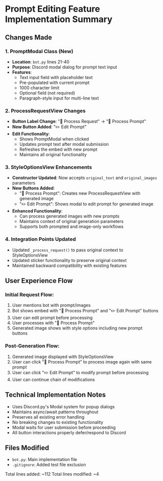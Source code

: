 # Prompt Editing Feature Implementation Summary

## Changes Made

### 1. PromptModal Class (New)
- **Location**: `bot.py` lines 21-40
- **Purpose**: Discord modal dialog for prompt text input
- **Features**:
  - Text input field with placeholder text
  - Pre-populated with current prompt
  - 1000 character limit
  - Optional field (not required)
  - Paragraph-style input for multi-line text

### 2. ProcessRequestView Changes
- **Button Label Change**: "🎨 Process Request" → "🎨 Process Prompt"
- **New Button Added**: "✏️ Edit Prompt" 
- **Edit Functionality**: 
  - Shows PromptModal when clicked
  - Updates prompt text after modal submission
  - Refreshes the embed with new prompt
  - Maintains all original functionality

### 3. StyleOptionsView Enhancements
- **Constructor Updated**: Now accepts `original_text` and `original_images` parameters
- **New Buttons Added**:
  - "🎨 Process Prompt": Creates new ProcessRequestView with generated image
  - "✏️ Edit Prompt": Shows modal to edit prompt for generated image
- **Enhanced Functionality**: 
  - Can process generated images with new prompts
  - Maintains context of original generation parameters
  - Supports both prompted and image-only workflows

### 4. Integration Points Updated
- Updated `_process_request()` to pass original context to StyleOptionsView
- Updated sticker functionality to preserve original context
- Maintained backward compatibility with existing features

## User Experience Flow

### Initial Request Flow:
1. User mentions bot with prompt/images
2. Bot shows embed with "🎨 Process Prompt" and "✏️ Edit Prompt" buttons
3. User can edit prompt before processing
4. User processes with "🎨 Process Prompt"
5. Generated image shows with style options including new prompt buttons

### Post-Generation Flow:
1. Generated image displayed with StyleOptionsView
2. User can click "🎨 Process Prompt" to process image again with same prompt
3. User can click "✏️ Edit Prompt" to modify prompt before processing
4. User can continue chain of modifications

## Technical Implementation Notes

- Uses Discord.py's Modal system for popup dialogs
- Maintains async/await patterns throughout
- Preserves all existing error handling
- No breaking changes to existing functionality
- Modal waits for user submission before proceeding
- All button interactions properly defer/respond to Discord

## Files Modified
- `bot.py`: Main implementation file
- `.gitignore`: Added test file exclusion

Total lines added: ~112
Total lines modified: ~4